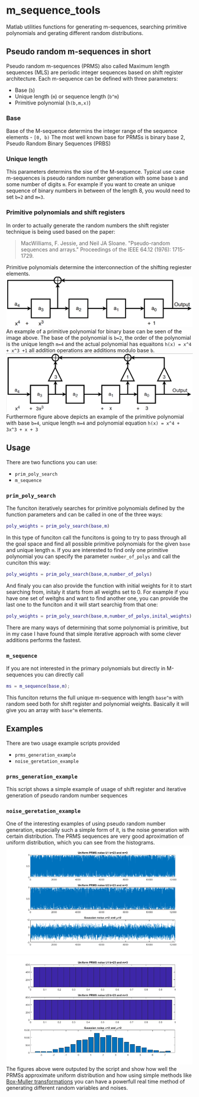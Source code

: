 # m_sequence_tools
Matlab utilities functions for generating m-sequences, searching primitive polynomials and gerating different random distributions.


## Pseudo random m-sequences in short
Pseudo random m-sequences (PRMS) also called Maximum length sequences (MLS) are periodic integer sequences based on shift register architecture. Each m-sequence can be defined with three parameters:
 - Base (`b`)
 - Unique length (`m`) or sequence length (`b^m`) 
 - Primitive polynomial (`h(b,m,x)`)
 
 ### Base
 Base of the M-sequence determins the integer range of the sequence elements - `[0, b)`
 The most well known base for PRMSs is binary base 2, Pseudo Random Binary Sequences (PRBS)
 
 ### Unique length
 This parameters determins the sise of the M-sequence. Typical use case m-sequences is pseudo random number generation with some base `b` and some number of digits `m`. For example if you want to create an unique sequence of binary numbers in between of the length 8, you would need to set `b=2` and `m=3`. 
 
### Primitive polynomials and shift registers
 In order to actually generate the random numbers the shift register technique is being used based on the paper:
 > MacWilliams, F. Jessie, and Neil JA Sloane. "Pseudo-random sequences and arrays." Proceedings of the IEEE 64.12 (1976): 1715-1729.
 
Primitive polynomials determine the interconnection of the shifting regiester elements. 
![](./figures/shift_reg.png)
An example of a primitive polynomial for binary base can be seen of the image above. The base of the polynomial is `b=2`, the order of the polynomial is the unique length `m=4` and the actual polynomial has equaitons `h(x) = x^4 + x^3 +1` all addition operations are additions modulo base `b`.
![](./figures/shift_reg_4.png)
Furthermore figure above depicts an example of the primitive polynomial with base `b=4`, unique length `m=4` and polynomial equation `h(x) = x^4 + 3x^3 + x + 3`


## Usage
There are two functions you can use:
- `prim_poly_search`
- `m_sequence`

### `prim_poly_search`
The funciton iteratively searches for primitive polynomials defined by the function parameters and can be called in one of the three ways:
```Matlab
poly_weights = prim_poly_search(base,m)
```
In this type of funciton call the funcitons is going to try to pass through all the goal space and find all possible primitive polynomials for the given `base` and unique length `m`. If you are interested to find only one primitive polynomial you can specify the parameter `number_of_polys` and call the cunciton this way:
```Matlab
poly_weights = prim_poly_search(base,m,number_of_polys)
```
And finaly you can also provide the function with initial weights for it to start searching from, initaly it starts from all weigths set to 0. For example if you have one set of weitghs and want to find another one, you can provide the last one to the funciton and it will start searchig from that one:
```Matlab
poly_weights = prim_poly_search(base,m,number_of_polys,inital_weights)
```
There are many ways of determining that some polynomial is primitive, but in my case I have found that simple iterative approach with some clever additions performs the fastest. 

### `m_sequence` 
If you are not interested in the primary polynomials but directly in M-sequences you can directly call
```Matlab 
ms = m_sequence(base,m);
```
This funciton returns the full unique m-sequence with length `base^m` with random seed both for shift register and polynomial weights. 
Basically it will give you an array with `base^m` elements. 

## Examples
There are two usage example scripts provided
- `prms_generation_example`
- `noise_geretation_example`

### `prms_generation_example`
This script shows a simple example of usage of shift register and iterative generation of pseudo random number sequences

### `noise_geretation_example`
One of the interesting examples of using pseudo random number generation, especially such a simple form of it, is the noise generation with certain distribution.
The PRMS sequences are very good aproximation of uniform distribution, which you can see from the histograms.
![](./figures/noise_examples.png)
![](./figures/distribution_examples.png)
The figures above were outputed by the script and show how well the PRMSs approximate uniform distribution and how using simple methods like [Box-Muller transformations](https://en.wikipedia.org/wiki/Box%E2%80%93Muller_transform) you can have a powerfull real time method of generating different random variables and noises. 


